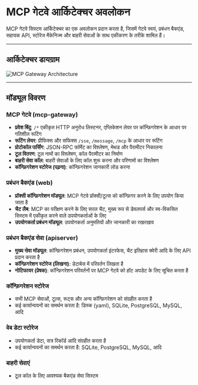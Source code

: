 # MCP गेटवे आर्किटेक्चर अवलोकन

MCP गेटवे सिस्टम आर्किटेक्चर का एक अवलोकन प्रदान करता है, जिसमें गेटवे स्वयं, प्रबंधन बैकएंड, सहायक API, स्टोरेज मैकेनिज्म और बाहरी सेवाओं के साथ एकीकरण के तरीके शामिल हैं।

---

## आर्किटेक्चर डायग्राम

![MCP Gateway Architecture](https://www.mermaidchart.com/raw/32023f97-aaa9-4563-a4fe-2f0f4da28916?theme=light&version=v0.1&format=svg)

---

## मॉड्यूल विवरण

### MCP गेटवे (mcp-gateway)
- **प्रवेश बिंदु**: `/*` एकीकृत HTTP अनुरोध लिस्टनर, एप्लिकेशन लेयर पर कॉन्फ़िगरेशन के आधार पर गतिशील रूटिंग
- **रूटिंग लेयर**: प्रीफिक्स और सफिक्स `/sse`, `/message`, `/mcp` के आधार पर रूटिंग
- **प्रोटोकॉल पार्सिंग**: JSON-RPC फॉर्मेट का विश्लेषण, मेथड और पैरामीटर निकालना
- **टूल वितरण**: टूल नामों का विश्लेषण, कॉल पैरामीटर का निर्माण
- **बाहरी सेवा कॉल**: बाहरी सेवाओं के लिए कॉल शुरू करना और परिणामों का विश्लेषण
- **कॉन्फ़िगरेशन स्टोरेज (पढ़ना)**: कॉन्फ़िगरेशन जानकारी लोड करना

### प्रबंधन बैकएंड (web)
- **प्रॉक्सी कॉन्फ़िगरेशन मॉड्यूल**: MCP गेटवे प्रॉक्सी/टूल्स को कॉन्फ़िगर करने के लिए उपयोग किया जाता है
- **चैट लैब**: MCP का परीक्षण करने के लिए सरल चैट, मुख्य रूप से डेवलपर्स और स्व-विकसित सिस्टम में एकीकृत करने वाले उपयोगकर्ताओं के लिए
- **उपयोगकर्ता प्रबंधन मॉड्यूल**: उपयोगकर्ता अनुमतियों और जानकारी का रखरखाव

### प्रबंधन बैकएंड सेवा (apiserver)
- **मुख्य सेवा मॉड्यूल**: कॉन्फ़िगरेशन प्रबंधन, उपयोगकर्ता इंटरफेस, चैट इतिहास क्वेरी आदि के लिए API प्रदान करता है
- **कॉन्फ़िगरेशन स्टोरेज (लिखना)**: डेटाबेस में परिवर्तन लिखता है
- **नोटिफायर (प्रेषक)**: कॉन्फ़िगरेशन परिवर्तनों पर MCP गेटवे को हॉट अपडेट के लिए सूचित करता है

### कॉन्फ़िगरेशन स्टोरेज
- सभी MCP सेवाओं, टूल्स, रूट्स और अन्य कॉन्फ़िगरेशन को संग्रहीत करता है
- कई कार्यान्वयनों का समर्थन करता है: डिस्क (yaml), SQLite, PostgreSQL, MySQL, आदि

### वेब डेटा स्टोरेज
- उपयोगकर्ता डेटा, सत्र रिकॉर्ड आदि संग्रहीत करता है
- कई कार्यान्वयनों का समर्थन करता है: SQLite, PostgreSQL, MySQL, आदि

### बाहरी सेवाएं
- टूल कॉल के लिए आवश्यक बैकएंड सेवा सिस्टम 